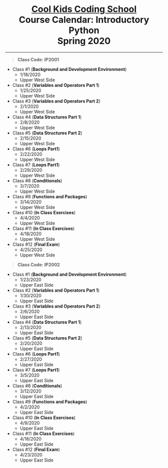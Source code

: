 # <center>[**Cool Kids Coding School**](http://www.coolkidscodingschool.com)<br>Course Calendar: **Introductory Python**<br>  Spring 2020
---
> **Class Code: IP2001**
+ Class #1 (**Background and Development Environment**)
  + 1/18/2020
  + Upper West Side
+ Class #2 (**Variables and Operators Part 1**)
  + 1/25/2020
  + Upper West Side
+ Class #3 (**Variables and Operators Part 2**)
  + 2/1/2020
  + Upper West Side
+ Class #4 (**Data Structures Part 1**)
  + 2/8/2020
  + Upper West Side
+ Class #5 (**Data Structures Part 2**)
  + 2/15/2020
  + Upper West Side
+ Class #6 (**Loops Part1**)
  + 2/22/2020
  + Upper West Side
+ Class #7 (**Loops Part1**)
  + 2/29/2020
  + Upper West Side
+ Class #8 (**Conditionals**)
  + 3/7/2020
  + Upper West Side
+ Class #9 (**Functions and Packages**)
  + 3/14/2020
  + Upper West Side
+ Class #10 (**In Class Exercises**)
  + 4/4/2020
  + Upper West Side
+ Class #11 (**In Class Exercises**)
  + 4/18/2020
  + Upper West Side
+ Class #12 (**Final Exam**)
  + 4/25/2020
  + Upper West Side

> **Class Code: IP2002**
+ Class #1 (**Background and Development Environment**)
  + 1/23/2020
  + Upper East Side
+ Class #2 (**Variables and Operators Part 1**)
  + 1/30/2020
  + Upper East Side
+ Class #3 (**Variables and Operators Part 2**)
  + 2/6/2020
  + Upper East Side
+ Class #4 (**Data Structures Part 1**)
  + 2/13/2020
  + Upper East Side
+ Class #5 (**Data Structures Part 2**)
  + 2/20/2020
  + Upper East Side
+ Class #6 (**Loops Part1**)
  + 2/27/2020
  + Upper East Side
+ Class #7 (**Loops Part1**)
  + 3/5/2020
  + Upper East Side
+ Class #8 (**Conditionals**)
  + 3/12/2020
  + Upper East Side
+ Class #9 (**Functions and Packages**)
  + 4/2/2020
  + Upper East Side
+ Class #10 (**In Class Exercises**)
  + 4/9/2020
  + Upper East Side
+ Class #11 (**In Class Exercises**)
  + 4/16/2020
  + Upper East Side
+ Class #12 (**Final Exam**)
  + 4/23/2020
  + Upper East Side
